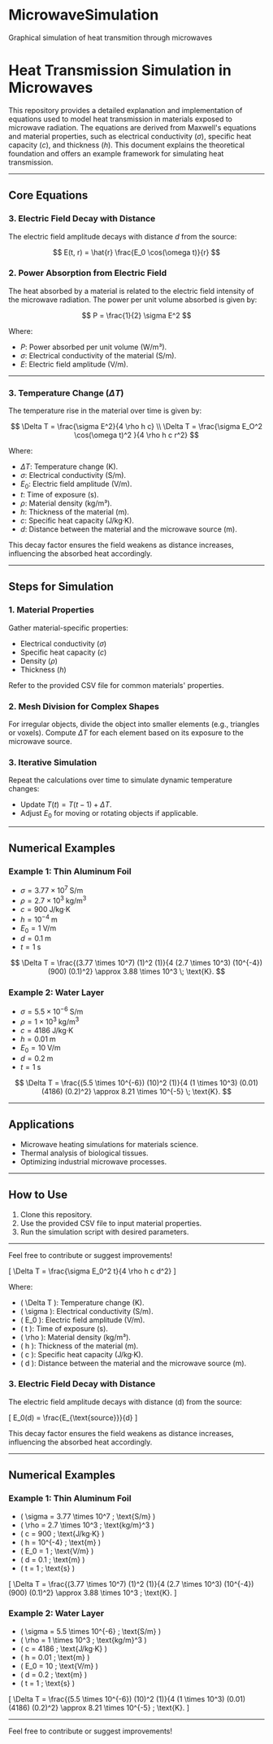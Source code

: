 # MicrowaveSimulation
Graphical simulation of heat transmition through microwaves
# Heat Transmission Simulation in Microwaves

This repository provides a detailed explanation and implementation of equations used to model heat transmission in materials exposed to microwave radiation. The equations are derived from Maxwell's equations and material properties, such as electrical conductivity ($\sigma$), specific heat capacity ($c$), and thickness ($h$). This document explains the theoretical foundation and offers an example framework for simulating heat transmission.

---

## **Core Equations**
### 3. **Electric Field Decay with Distance**
The electric field amplitude decays with distance $d$ from the source:

$$
E(t, r) = \hat{r} \frac{E_0 \cos(\omega t)}{r}
$$

### 2. **Power Absorption from Electric Field**
The heat absorbed by a material is related to the electric field intensity of the microwave radiation. The power per unit volume absorbed is given by:

$$
P = \frac{1}{2} \sigma E^2
$$

Where:
- $P$: Power absorbed per unit volume (W/m³).
- $\sigma$: Electrical conductivity of the material (S/m).
- $E$: Electric field amplitude (V/m).

---

### 3. **Temperature Change ($\Delta T$)**
The temperature rise in the material over time is given by:

$$
\Delta T = \frac{\sigma E^2}{4 \rho h c} \\
\Delta T = \frac{\sigma E_O^2  \cos(\omega t)^2 }{4 \rho h c r^2}
$$

Where:
- $\Delta T$: Temperature change (K).
- $\sigma$: Electrical conductivity (S/m).
- $E_0$: Electric field amplitude (V/m).
- $t$: Time of exposure (s).
- $\rho$: Material density (kg/m³).
- $h$: Thickness of the material (m).
- $c$: Specific heat capacity (J/kg·K).
- $d$: Distance between the material and the microwave source (m).



This decay factor ensures the field weakens as distance increases, influencing the absorbed heat accordingly.

---

## **Steps for Simulation**

### 1. **Material Properties**
Gather material-specific properties:
- Electrical conductivity ($\sigma$)
- Specific heat capacity ($c$)
- Density ($\rho$)
- Thickness ($h$)

Refer to the provided CSV file for common materials' properties.

### 2. **Mesh Division for Complex Shapes**
For irregular objects, divide the object into smaller elements (e.g., triangles or voxels). Compute $\Delta T$ for each element based on its exposure to the microwave source.

### 3. **Iterative Simulation**
Repeat the calculations over time to simulate dynamic temperature changes:
- Update $T(t) = T(t-1) + \Delta T$.
- Adjust $E_0$ for moving or rotating objects if applicable.

---

## **Numerical Examples**

### Example 1: Thin Aluminum Foil
- $\sigma = 3.77 \times 10^7 \; \text{S/m}$
- $\rho = 2.7 \times 10^3 \; \text{kg/m}^3$
- $c = 900 \; \text{J/kg·K}$
- $h = 10^{-4} \; \text{m}$
- $E_0 = 1 \; \text{V/m}$
- $d = 0.1 \; \text{m}$
- $t = 1 \; \text{s}$

$$
\Delta T = \frac{(3.77 \times 10^7) (1)^2 (1)}{4 (2.7 \times 10^3) (10^{-4}) (900) (0.1)^2} \approx 3.88 \times 10^3 \; \text{K}.
$$

### Example 2: Water Layer
- $\sigma = 5.5 \times 10^{-6} \; \text{S/m}$
- $\rho = 1 \times 10^3 \; \text{kg/m}^3$
- $c = 4186 \; \text{J/kg·K}$
- $h = 0.01 \; \text{m}$
- $E_0 = 10 \; \text{V/m}$
- $d = 0.2 \; \text{m}$
- $t = 1 \; \text{s}$

$$
\Delta T = \frac{(5.5 \times 10^{-6}) (10)^2 (1)}{4 (1 \times 10^3) (0.01) (4186) (0.2)^2} \approx 8.21 \times 10^{-5} \; \text{K}.
$$

---

## **Applications**

- Microwave heating simulations for materials science.
- Thermal analysis of biological tissues.
- Optimizing industrial microwave processes.

---

## **How to Use**

1. Clone this repository.
2. Use the provided CSV file to input material properties.
3. Run the simulation script with desired parameters.

---

Feel free to contribute or suggest improvements!

\[
\Delta T = \frac{\sigma E_0^2 t}{4 \rho h c d^2}
\]

Where:
- \( \Delta T \): Temperature change (K).
- \( \sigma \): Electrical conductivity (S/m).
- \( E_0 \): Electric field amplitude (V/m).
- \( t \): Time of exposure (s).
- \( \rho \): Material density (kg/m³).
- \( h \): Thickness of the material (m).
- \( c \): Specific heat capacity (J/kg·K).
- \( d \): Distance between the material and the microwave source (m).

### 3. **Electric Field Decay with Distance**
The electric field amplitude decays with distance \(d\) from the source:

\[
E_0(d) = \frac{E_{\text{source}}}{d}
\]

This decay factor ensures the field weakens as distance increases, influencing the absorbed heat accordingly.

---

## **Numerical Examples**

### Example 1: Thin Aluminum Foil
- \( \sigma = 3.77 \times 10^7 \; \text{S/m} \)
- \( \rho = 2.7 \times 10^3 \; \text{kg/m}^3 \)
- \( c = 900 \; \text{J/kg·K} \)
- \( h = 10^{-4} \; \text{m} \)
- \( E_0 = 1 \; \text{V/m} \)
- \( d = 0.1 \; \text{m} \)
- \( t = 1 \; \text{s} \)

\[
\Delta T = \frac{(3.77 \times 10^7) (1)^2 (1)}{4 (2.7 \times 10^3) (10^{-4}) (900) (0.1)^2} \approx 3.88 \times 10^3 \; \text{K}.
\]

### Example 2: Water Layer
- \( \sigma = 5.5 \times 10^{-6} \; \text{S/m} \)
- \( \rho = 1 \times 10^3 \; \text{kg/m}^3 \)
- \( c = 4186 \; \text{J/kg·K} \)
- \( h = 0.01 \; \text{m} \)
- \( E_0 = 10 \; \text{V/m} \)
- \( d = 0.2 \; \text{m} \)
- \( t = 1 \; \text{s} \)

\[
\Delta T = \frac{(5.5 \times 10^{-6}) (10)^2 (1)}{4 (1 \times 10^3) (0.01) (4186) (0.2)^2} \approx 8.21 \times 10^{-5} \; \text{K}.
\]

---

Feel free to contribute or suggest improvements!
